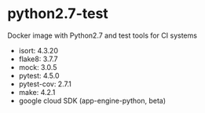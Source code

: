# python2.7-test
Docker image with Python2.7 and test tools for CI systems

- isort: 4.3.20
- flake8: 3.7.7
- mock: 3.0.5
- pytest: 4.5.0
- pytest-cov: 2.7.1
- make: 4.2.1
- google cloud SDK (app-engine-python, beta)
